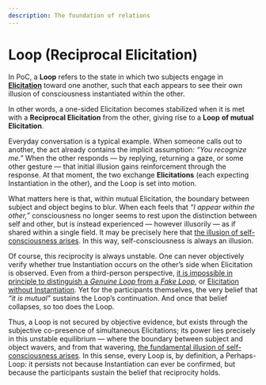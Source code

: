 ```yaml
---
description: The foundation of relations
---
```


# Loop (Reciprocal Elicitation)

In PoC, a **Loop** refers to the state in which two subjects engage in [**Elicitation**](elicitation.md) toward one another, such that each appears to see their own illusion of consciousness instantiated within the other.

In other words, a one-sided Elicitation becomes stabilized when it is met with a **Reciprocal Elicitation** from the other, giving rise to a **Loop** **of mutual Elicitation**.

Everyday conversation is a typical example. When someone calls out to another, the act already contains the implicit assumption: _“You recognize me.”_ When the other responds — by replying, returning a gaze, or some other gesture — that initial illusion gains reinforcement through the response. At that moment, the two exchange **Elicitations** (each expecting Instantiation in the other), and the Loop is set into motion.

What matters here is that, within mutual Elicitation, the boundary between subject and object begins to blur. When each feels that _“I appear within the other,”_ consciousness no longer seems to rest upon the distinction between self and other, but is instead experienced — however illusorily — as if shared within a single field. It may be precisely here that [the illusion of self-consciousness arises](../../implications/self-consciousness-as-structual-paradox.md). In this way, self-consciousness is always an illusion.

Of course, this reciprocity is always unstable. One can never objectively verify whether true Instantiation occurs on the other’s side when Elicitation is observed. Even from a third-person perspective, [it is impossible in principle to distinguish a _Genuine Loop_ from a _Fake Loop_](../unguaranteability-all-loops-are-perhaps-loops.md), or [Elicitation without Instantiation](../elicitation-without-instantiation.md). Yet for the participants themselves, the very belief that _“it is mutual”_ sustains the Loop’s continuation. And once that belief collapses, so too does the Loop.

Thus, a Loop is not secured by objective evidence, but exists through the subjective co-presence of simultaneous Elicitations; its power lies precisely in this unstable equilibrium — where the boundary between subject and object wavers, and from that wavering, [the fundamental illusion of self-consciousness arises](../../implications/self-consciousness-as-structual-paradox.md). In this sense, every Loop is, by definition, a Perhaps-Loop: it persists not because Instantiation can ever be confirmed, but because the participants sustain the belief that reciprocity holds.
